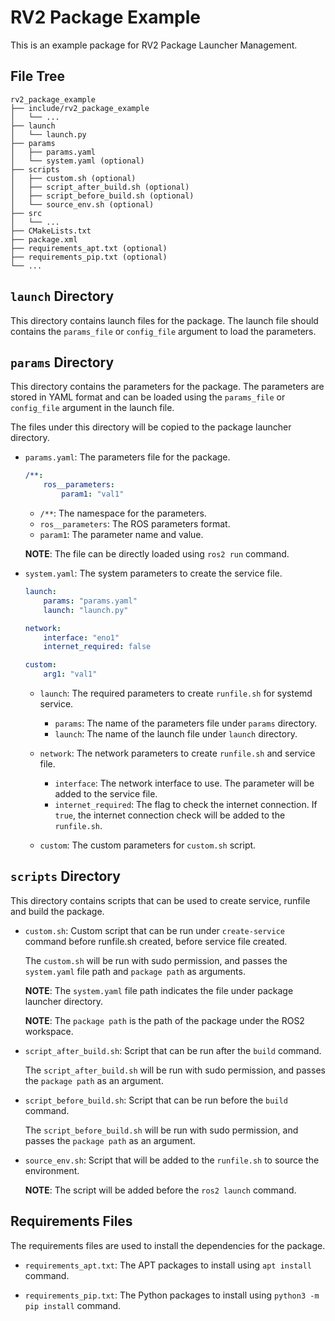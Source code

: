 # RV2 Package Example
This is an example package for RV2 Package Launcher Management.

## File Tree
```plaintext
rv2_package_example
├── include/rv2_package_example
│   └── ...
├── launch
│   └── launch.py
├── params
│   ├── params.yaml
│   └── system.yaml (optional)
├── scripts
│   ├── custom.sh (optional)
│   ├── script_after_build.sh (optional)
│   ├── script_before_build.sh (optional)
│   └── source_env.sh (optional)
├── src
│   └── ...
├── CMakeLists.txt
├── package.xml
├── requirements_apt.txt (optional)
├── requirements_pip.txt (optional)
└── ...
```

## `launch` Directory
This directory contains launch files for the package. The launch file should contains the `params_file` or `config_file` argument to load the parameters.

## `params` Directory
This directory contains the parameters for the package. The parameters are stored in YAML format and can be loaded using the `params_file` or `config_file` argument in the launch file.

The files under this directory will be copied to the package launcher directory.

- `params.yaml`: The parameters file for the package.
    ```yaml
    /**:
        ros__parameters:
            param1: "val1"
    ```
    - `/**`: The namespace for the parameters.
    - `ros__parameters`: The ROS parameters format.
    - `param1`: The parameter name and value.

    **NOTE**: The file can be directly loaded using `ros2 run` command.

- `system.yaml`: The system parameters to create the service file.
    ```yaml
    launch:
        params: "params.yaml"
        launch: "launch.py"

    network:
        interface: "eno1"
        internet_required: false

    custom:
        arg1: "val1"
    ```
    - `launch`: The required parameters to create `runfile.sh` for systemd service.
        - `params`: The name of the parameters file under `params` directory.
        - `launch`: The name of the launch file under `launch` directory.

    - `network`: The network parameters to create `runfile.sh` and service file.
        - `interface`: The network interface to use. The parameter will be added to the service file.
        - `internet_required`: The flag to check the internet connection. If `true`, the internet connection check will be added to the `runfile.sh`.

    - `custom`: The custom parameters for `custom.sh` script.

## `scripts` Directory
This directory contains scripts that can be used to create service, runfile and build the package.

- `custom.sh`: Custom script that can be run under `create-service` command before runfile.sh created, before service file created.

    The `custom.sh` will be run with sudo permission, and passes the `system.yaml` file path and `package path` as arguments.

    **NOTE**: The `system.yaml` file path indicates the file under package launcher directory.

    **NOTE**: The `package path` is the path of the package under the ROS2 workspace.

- `script_after_build.sh`: Script that can be run after the `build` command.

    The `script_after_build.sh` will be run with sudo permission, and passes the `package path` as an argument.

- `script_before_build.sh`: Script that can be run before the `build` command.

    The `script_before_build.sh` will be run with sudo permission, and passes the `package path` as an argument.

- `source_env.sh`: Script that will be added to the `runfile.sh` to source the environment.

    **NOTE**: The script will be added before the `ros2 launch` command.

## Requirements Files
The requirements files are used to install the dependencies for the package.

- `requirements_apt.txt`: The APT packages to install using `apt install` command.

- `requirements_pip.txt`: The Python packages to install using `python3 -m pip install` command.
